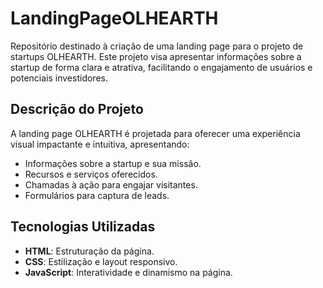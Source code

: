 # LandingPageOLHEARTH

Repositório destinado à criação de uma landing page para o projeto de startups OLHEARTH. Este projeto visa apresentar informações sobre a startup de forma clara e atrativa, facilitando o engajamento de usuários e potenciais investidores.

## Descrição do Projeto

A landing page OLHEARTH é projetada para oferecer uma experiência visual impactante e intuitiva, apresentando:

- Informações sobre a startup e sua missão.
- Recursos e serviços oferecidos.
- Chamadas à ação para engajar visitantes.
- Formulários para captura de leads.

## Tecnologias Utilizadas

- **HTML**: Estruturação da página.
- **CSS**: Estilização e layout responsivo.
- **JavaScript**: Interatividade e dinamismo na página.

